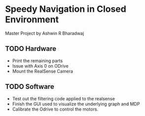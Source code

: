 # Speedy Navigation in Closed Environment
Master Project by Ashwin R Bharadwaj


## TODO Hardware 

* Print the remaining parts
* Issue with Axis 0 on ODrive
* Mount the RealSense Camera

## TODO Software
* Test out the filtering code applied to the realsense
* Finish the GUI used to visualize the underlying graph and MDP
* Calibrate the Odrive to control the motors.
